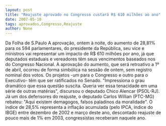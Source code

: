 ```yaml
---
layout: post
title: "Reajuste aprovado no Congresso custará R$ 610 milhões ao ano"
date: 2007-05-10
tags: aprovados,Congresso,Reajuste
author: None
---
```

Da Folha de S.Paulo
A aprova&ccedil;&atilde;o, ontem &agrave; noite, do aumento de 28,81% para os&nbsp;594 parlamentares,&nbsp;do presidente da Rep&uacute;blica, seu vice e ministros vai representar um&nbsp;impacto de&nbsp;R$ 610 milh&otilde;es por ano, j&aacute; que deputados estaduais e vereadores t&ecirc;m seus vencimentos baseados nos do&nbsp;Congresso Nacional.
A aprova&ccedil;&atilde;o do aumento, que ser&aacute; retroativo&nbsp;a 1&ordm; de abril, ocorreu de forma simb&oacute;lica na sess&atilde;o de ontem, sem registro nominal dos votos. Os projetos -um para o Congresso e outro para o Executivo- t&ecirc;m que ser ratificados no Senado.
&quot;Impressiona o grau dram&aacute;tico que essa quest&atilde;o suscita. Queria ver essa tenacidade em uma s&eacute;rie de outras mat&eacute;rias&quot;, discursou o deputado Chico Alencar (PSOL-RJ). J&aacute; um&nbsp;dos defensores do reajuste, o deputado Carlos Willian (PTC-MG) rebateu: &quot;Aqui existem demagogos, falsos paladinos da moralidade&quot;.
O &iacute;ndice de 28,5% representa a infla&ccedil;&atilde;o&nbsp;acumulada (pelo IPCA, &iacute;ndice do IBGE) entre dezembro de 2002 e mar&ccedil;o deste ano, descontado reajuste de pouco mais de 1% em 2003, congressistas receberam naquele ano. 